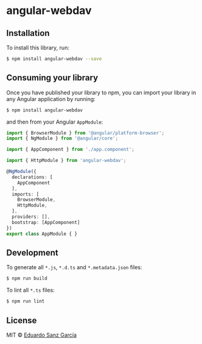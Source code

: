 # angular-webdav

## Installation

To install this library, run:

```bash
$ npm install angular-webdav --save
```

## Consuming your library

Once you have published your library to npm, you can import your library in any Angular application by running:

```bash
$ npm install angular-webdav
```

and then from your Angular `AppModule`:

```typescript
import { BrowserModule } from '@angular/platform-browser';
import { NgModule } from '@angular/core';

import { AppComponent } from './app.component';

import { HttpModule } from 'angular-webdav';

@NgModule({
  declarations: [
    AppComponent
  ],
  imports: [
    BrowserModule,
    HttpModule,
  ],
  providers: [],
  bootstrap: [AppComponent]
})
export class AppModule { }
```

## Development

To generate all `*.js`, `*.d.ts` and `*.metadata.json` files:

```bash
$ npm run build
```

To lint all `*.ts` files:

```bash
$ npm run lint
```

## License

MIT © [Eduardo Sanz García](mailto:eduardo@ebi.ac.uk)
